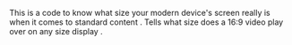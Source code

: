 This is a code to know what size your modern device's screen really is when it comes to standard content . Tells what size does a 16:9 video
play over on any size display .
